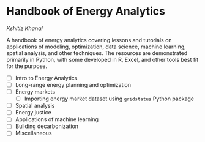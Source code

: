 # Handbook of Energy Analytics

*Kshitiz Khanal*

A handbook of energy analytics covering lessons and tutorials on applications of modeling, optimization, data science, machine learning, spatial analysis, and other techniques. The resources are demonstrated primarily in Python, with some developed in R, Excel, and other tools best fit for the purpose.

- [ ] Intro to Energy Analytics
- [ ] Long-range energy planning and optimization
- [ ] Energy markets
  - [ ] Importing energy market dataset using `gridstatus` Python package
- [ ] Spatial analysis
- [ ] Energy justice
- [ ] Applications of machine learning
- [ ] Building decarbonization
- [ ] Miscellaneous
